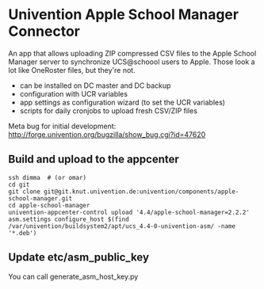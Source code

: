 # Univention Apple School Manager Connector

An app that allows uploading ZIP compressed CSV files to the Apple School Manager server to synchronize UCS@schoool users to Apple. Those look a lot like OneRoster files, but they're not.

* can be installed on DC master and DC backup
* configuration with UCR variables
* app settings as configuration wizard (to set the UCR variables)
* scripts for daily cronjobs to upload fresh CSV/ZIP files

Meta bug for initial development: http://forge.univention.org/bugzilla/show_bug.cgi?id=47620

## Build and upload to the appcenter

```shell
ssh dimma  # (or omar)
cd git
git clone git@git.knut.univention.de:univention/components/apple-school-manager.git
cd apple-school-manager
univention-appcenter-control upload '4.4/apple-school-manager=2.2.2' asm.settings configure_host $(find /var/univention/buildsystem2/apt/ucs_4.4-0-univention-asm/ -name '*.deb')
```

## Update etc/asm_public_key

You can call generate_asm_host_key.py
